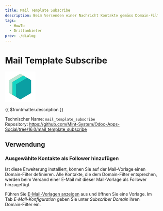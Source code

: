 ```yaml
---
title: Mail Template Subscribe
description: Beim Versenden einer Nachricht Kontakte gemäss Domain-Filter abonnieren.
tags:
  - HowTo
  - Drittanbieter
prev: ./dialog
---
```


# Mail Template Subscribe
![icon_oms_box](attachments/icons_odoo_mint_system.png)

\{\{ $frontmatter.description \}\}

Technischer Name: `mail_template_subscribe`\
Repository: <https://github.com/Mint-System/Odoo-Apps-Social/tree/16.0/mail_template_subscribe>

## Verwendung

### Ausgewählte Kontakte als Follower hinzufügen

Ist diese Erweiterung installiert, können Sie auf der Mail-Vorlage einen Domain-Filter definieren. Alle Kontakte, die dem Domain-Filter entsprechen, werden beim Versand einer E-Mail mit dieser Mail-Vorlage als Follower hinzugefügt.

Führen Sie [E-Mail-Vorlagen anzeigen](Dialog%20E-Mail.md#E-Mail-Vorlagen%20anzeigen) aus und öffnen Sie eine Vorlage. Im Tab *E-Mail-Konfiguration* geben Sie unter *Subscriber Domain* ihren Domain-Filter ein.
